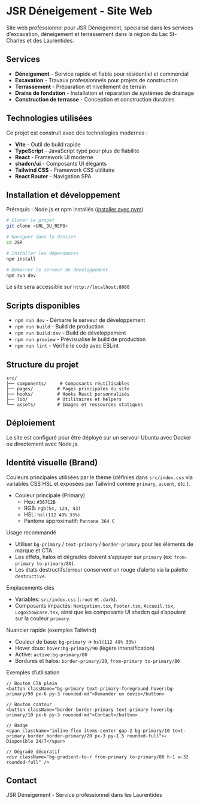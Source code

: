 # JSR Déneigement - Site Web

Site web professionnel pour JSR Déneigement, spécialisé dans les services d'excavation, déneigement et terrassement dans la région du Lac St-Charles et des Laurentides.

## Services

- **Déneigement** - Service rapide et fiable pour résidentiel et commercial
- **Excavation** - Travaux professionnels pour projets de construction
- **Terrassement** - Préparation et nivellement de terrain
- **Drains de fondation** - Installation et réparation de systèmes de drainage
- **Construction de terrasse** - Conception et construction durables

## Technologies utilisées

Ce projet est construit avec des technologies modernes :

- **Vite** - Outil de build rapide
- **TypeScript** - JavaScript typé pour plus de fiabilité
- **React** - Framework UI moderne
- **shadcn/ui** - Composants UI élégants
- **Tailwind CSS** - Framework CSS utilitaire
- **React Router** - Navigation SPA

## Installation et développement

Prérequis : Node.js et npm installés ([installer avec nvm](https://github.com/nvm-sh/nvm#installing-and-updating))

```sh
# Cloner le projet
git clone <URL_DU_REPO>

# Naviguer dans le dossier
cd JSR

# Installer les dépendances
npm install

# Démarrer le serveur de développement
npm run dev
```

Le site sera accessible sur `http://localhost:8080`

## Scripts disponibles

- `npm run dev` - Démarre le serveur de développement
- `npm run build` - Build de production
- `npm run build:dev` - Build de développement
- `npm run preview` - Prévisualise le build de production
- `npm run lint` - Vérifie le code avec ESLint

## Structure du projet

```
src/
├── components/     # Composants réutilisables
├── pages/         # Pages principales du site
├── hooks/         # Hooks React personnalisés
├── lib/           # Utilitaires et helpers
└── assets/        # Images et ressources statiques
```

## Déploiement

Le site est configuré pour être déployé sur un serveur Ubuntu avec Docker ou directement avec Node.js.

## Identité visuelle (Brand)

Couleurs principales utilisées par le thème (définies dans `src/index.css` via variables CSS HSL et exposées par Tailwind comme `primary`, `accent`, etc.).

- Couleur principale (Primary)
	- Hex: `#367C2B`
	- RGB: `rgb(54, 124, 43)`
	- HSL: `hsl(112 49% 33%)`
	- Pantone approximatif: `Pantone 364 C`

Usage recommandé
- Utiliser `bg-primary` / `text-primary` / `border-primary` pour les éléments de marque et CTA.
- Les effets, halos et dégradés doivent s’appuyer sur `primary` (ex: `from-primary to-primary/80`).
- Les états destructifs/erreur conservent un rouge d’alerte via la palette `destructive`.

Emplacements clés
- Variables: `src/index.css` (`:root` et `.dark`).
- Composants impactés: `Navigation.tsx`, `Footer.tsx`, `Accueil.tsx`, `LogoShowcase.tsx`, ainsi que les composants UI shadcn qui s’appuient sur la couleur `primary`.

Nuancier rapide (exemples Tailwind)

- Couleur de base: `bg-primary` → `hsl(112 49% 33%)`
- Hover doux: `hover:bg-primary/90` (légère intensification)
- Active: `active:bg-primary/80`
- Bordures et halos: `border-primary/20`, `from-primary to-primary/80`

Exemples d’utilisation

```tsx
// Bouton CTA plein
<button className="bg-primary text-primary-foreground hover:bg-primary/90 px-6 py-3 rounded-md">Demander un devis</button>

// Bouton contour
<button className="border border-primary text-primary hover:bg-primary/10 px-6 py-3 rounded-md">Contact</button>

// Badge
<span className="inline-flex items-center gap-2 bg-primary/10 text-primary border border-primary/20 px-3 py-1.5 rounded-full">✓ Disponible 24/7</span>

// Dégradé décoratif
<div className="bg-gradient-to-r from-primary to-primary/80 h-1 w-32 rounded-full" />
```

## Contact

JSR Déneigement - Service professionnel dans les Laurentides
